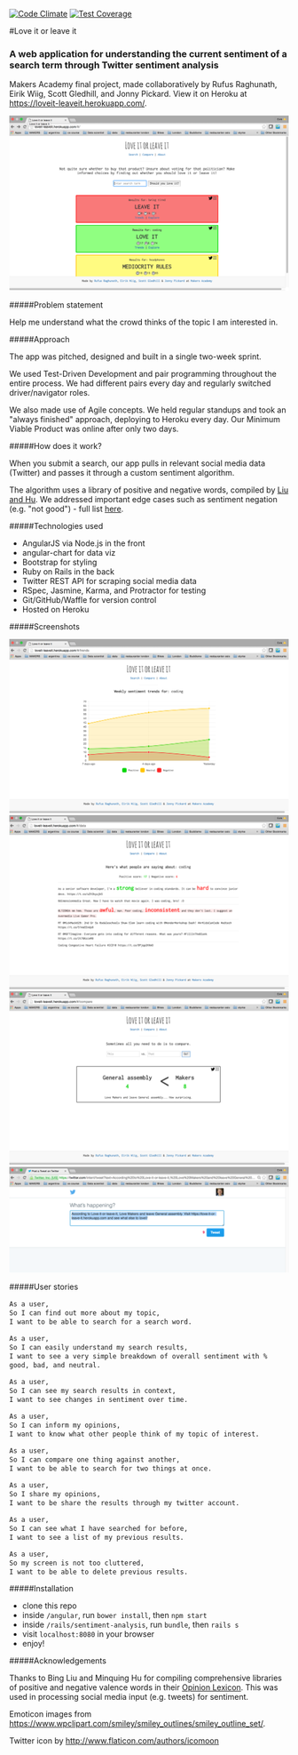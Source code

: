 [![Code Climate](https://codeclimate.com/github/eilw/sentiment-analysis/badges/gpa.svg)](https://codeclimate.com/github/eilw/sentiment-analysis) [![Test Coverage](https://codeclimate.com/github/eilw/sentiment-analysis/badges/coverage.svg)](https://codeclimate.com/github/eilw/sentiment-analysis/coverage)

#Love it or leave it
### A web application for understanding the current sentiment of a search term through Twitter sentiment analysis

Makers Academy final project, made collaboratively by Rufus Raghunath, Eirik Wiig, Scott Gledhill, and Jonny Pickard. View it on Heroku at https://loveit-leaveit.herokuapp.com/.

![main_search](/angular/app/images/screenshots/main.png)

#####Problem statement

Help me understand what the crowd thinks of the topic I am interested in.

#####Approach

The app was pitched, designed and built in a single two-week sprint.

We used Test-Driven Development and pair programming throughout the entire process. We had different pairs every day and regularly switched driver/navigator roles.

We also made use of Agile concepts. We held regular standups and took an "always finished" approach, deploying to Heroku every day. Our Minimum Viable Product was online after only two days.

#####How does it work?

When you submit a search, our app pulls in relevant social media data (Twitter) and passes it through a custom sentiment algorithm.

The algorithm uses a library of positive and negative words, compiled by <a href="https://www.cs.uic.edu/~liub/FBS/sentiment-analysis.html#lexicon">Liu and Hu</a>. We addressed important edge cases such as sentiment negation (e.g. "not good") - full list <a href="https://github.com/rufusraghunath/crowdsource-due-diligence/blob/development/edge_cases.md">here</a>.

#####Technologies used

- AngularJS via Node.js in the front
- angular-chart for data viz
- Bootstrap for styling
- Ruby on Rails in the back
- Twitter REST API for scraping social media data
- RSpec, Jasmine, Karma, and Protractor for testing
- Git/GitHub/Waffle for version control
- Hosted on Heroku

#####Screenshots

![trends](/angular/app/images/screenshots/trends.png)
![explore](/angular/app/images/screenshots/data.png)
![compare](/angular/app/images/screenshots/compare_search.png)
![twitter](/angular/app/images/screenshots/twitter.png)

#####User stories

```
As a user,
So I can find out more about my topic,
I want to be able to search for a search word.
```
```
As a user,
So I can easily understand my search results,
I want to see a very simple breakdown of overall sentiment with % good, bad, and neutral.
```
```
As a user,
So I can see my search results in context,
I want to see changes in sentiment over time.
```
```
As a user,
So I can inform my opinions,
I want to know what other people think of my topic of interest.
```
```
As a user,
So I can compare one thing against another,
I want to be able to search for two things at once.
```
```
As a user,
So I share my opinions,
I want to be share the results through my twitter account.
```
```
As a user,
So I can see what I have searched for before,
I want to see a list of my previous results.
```
```
As a user,
So my screen is not too cluttered,
I want to be able to delete previous results.
```

#####Installation
- clone this repo
- inside ```/angular```, run ```bower install```, then ```npm start```
- inside ```/rails/sentiment-analysis```, run ```bundle```, then ```rails s```
- visit ```localhost:8080``` in your browser
- enjoy!

#####Acknowledgements

Thanks to Bing Liu and Minquing Hu for compiling comprehensive libraries of positive and negative valence words in their <a href='https://www.cs.uic.edu/~liub/FBS/sentiment-analysis.html#lexicon'>Opinion Lexicon</a>. This was used in processing social media input (e.g. tweets) for sentiment.

Emoticon images from https://www.wpclipart.com/smiley/smiley_outlines/smiley_outline_set/.

Twitter icon by http://www.flaticon.com/authors/icomoon
